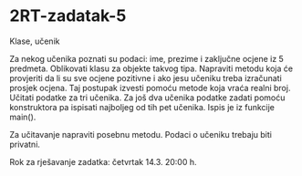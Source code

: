 # 2RT-zadatak-5

Klase, učenik

Za nekog učenika poznati su podaci: 
ime, prezime i zaključne ocjene iz 5 predmeta. 
Oblikovati klasu za objekte takvog tipa. 
Napraviti metodu koja će provjeriti da li su sve ocjene pozitivne
i ako jesu učeniku treba izračunati prosjek ocjena. Taj postupak
izvesti pomoću metode koja vraća realni broj. Učitati podatke za tri učenika.
Za još dva učenika podatke zadati pomoću konstruktora pa ispisati najboljeg od tih pet učenika. Ispis je iz funkcije main().

Za učitavanje napraviti posebnu metodu. Podaci o učeniku trebaju biti privatni.
 

Rok za rješavanje zadatka: četvrtak 14.3. 20:00 h.




